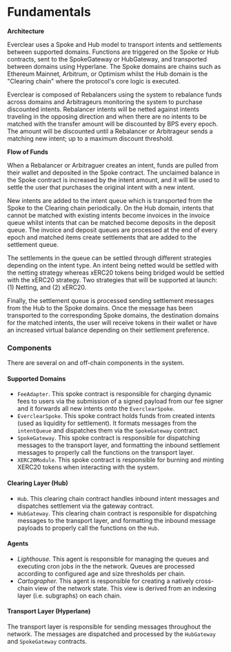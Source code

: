 # Fundamentals

**Architecture**

Everclear uses a Spoke and Hub model to transport intents and settlements between supported domains. Functions are triggered on the Spoke or Hub contracts, sent to the SpokeGateway or HubGateway, and transported between domains using Hyperlane. The Spoke domains are chains such as Ethereum Mainnet, Arbitrum, or Optimism whilst the Hub domain is the "Clearing chain" where the protocol's core logic is executed.&#x20;

Everclear is composed of Rebalancers using the system to rebalance funds across domains and Arbitrageurs monitoring the system to purchase discounted intents. Rebalancer intents will be netted against intents traveling in the opposing direction and when there are no intents to be matched with the transfer amount will be discounted by BPS every epoch. The amount will be discounted until a Rebalancer or Arbitrageur sends a matching new intent; up to a maximum discount threshold.

**Flow of Funds**

When a Rebalancer or Arbitraguer creates an intent, funds are pulled from their wallet and deposited in the Spoke contract. The unclaimed balance in the Spoke contract is increased by the intent amount, and it will be used to settle the user that purchases the original intent with a new intent.

New intents are added to the intent queue which is transported from the Spoke to the Clearing chain periodically. On the Hub domain, intents that cannot be matched with existing intents become invoices in the invoice queue whilst intents that can be matched become deposits in the deposit queue. The invoice and deposit queues are processed at the end of every epoch and matched items create settlements that are added to the settlement queue.

The settlements in the queue can be settled through different strategies depending on the intent type. An intent being netted would be settled with the netting strategy whereas xERC20 tokens being bridged would be settled with the xERC20 strategy. Two strategies that will be supported at launch: (1) Netting, and (2) xERC20.

Finally, the settlement queue is processed sending settlement messages from the Hub to the Spoke domains. Once the message has been transported to the corresponding Spoke domains, the destination domains for the matched intents, the user will receive tokens in their wallet or have an increased virtual balance depending on their settlement preference.

### **Components**

There are several on and off-chain components in the system.

#### **Supported Domains**

* `FeeAdapter`. This spoke contract is responsible for charging dynamic fees to users via the submission of a signed payload from our fee signer and it forwards all new intents onto the `EverclearSpoke`.
* `EverclearSpoke`. This spoke contract holds funds from created intents (used as liquidity for settlement). It formats messages from the `intentQueue` and dispatches them via the `SpokeGateway` contract.
* `SpokeGateway`. This spoke contract is responsible for dispatching messages to the transport layer, and formatting the inbound settlement messages to properly call the functions on the transport layer.
* `XERC20Module`. This spoke contract is responsible for burning and minting XERC20 tokens when interacting with the system.&#x20;

#### **Clearing Layer (Hub)**

* `Hub`. This clearing chain contract handles inbound intent messages and dispatches settlement via the gateway contract.
* `HubGateway`. This clearing chain contract is responsible for dispatching messages to the transport layer, and formatting the inbound message payloads to properly call the functions on the `Hub`.

#### Agents

* _Lighthouse._ This agent is responsible for managing the queues and executing cron jobs in the the network. Queues are processed according to configured age and size thresholds per chain.
* _Cartographer._ This agent is responsible for creating a natively cross-chain view of the network state. This view is derived from an indexing layer (i.e. subgraphs) on each chain.

#### **Transport Layer (Hyperlane)**

The transport layer is responsible for sending messages throughout the network. The messages are dispatched and processed by the `HubGateway` and `SpokeGateway` contracts.

